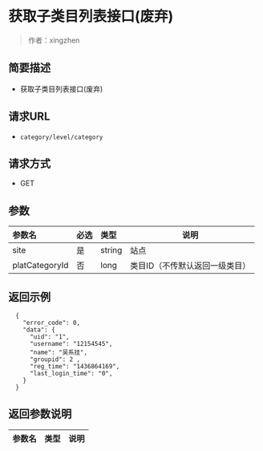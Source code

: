 # 获取子类目列表接口(废弃)

> 作者：xingzhen

## 简要描述

- 获取子类目列表接口(废弃)

## 请求URL
- `category/level/category `
  
## 请求方式
- GET 

## 参数

|参数名|必选|类型|说明|
|:----    |:---|:----- |-----   |
|site |是  |string |站点  |
|platCategoryId |否  |long | 类目ID（不传默认返回一级类目）    |

## 返回示例 

``` 
  {
    "error_code": 0,
    "data": {
      "uid": "1",
      "username": "12154545",
      "name": "吴系挂",
      "groupid": 2 ,
      "reg_time": "1436864169",
      "last_login_time": "0",
    }
  }
```

## 返回参数说明 

|参数名|类型|说明|
|:-----  |:-----|-----                           |